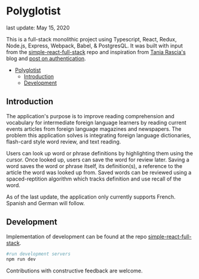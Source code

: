 # Polyglotist

last update: May 15, 2020

This is a full-stack monolithic project using Typescript, React, Redux, Node.js, Express, Webpack, Babel, & PostgresQL. It was built with input from the [simple-react-full-stack](https://github.com/crsandeep/simple-react-full-stack) repo and inspiration from [Tania Rascia's](https://www.taniarascia.com/) blog and [post on authentication](https://www.taniarascia.com/).

- [Polyglotist](#polyglotist)
  - [Introduction](#introduction)
  - [Development](#development)

## Introduction

The application's purpose is to improve reading comprehension and vocabulary for intermediate foreign language learners by reading current events articles from foreign language magazines and newspapers. The problem this application solves is integrating foreign language dictionaries, flash-card style word review, and text reading.

Users can look up word or phrase definitions by highlighting them using the cursor. Once looked up, users can save the word for review later. Saving a word saves the word or phrase itself, its definition(s), a reference to the article the word was looked up from. Saved words can be reviewed using a spaced-reptition algorithm which tracks definition and use recall of the word.

As of the last update, the application only currently supports French. Spanish and German will follow.

## Development

Implementation of development can be found at the repo [simple-react-full-stack](https://github.com/crsandeep/simple-react-full-stack).

```bash
#run development servers
npm run dev
```

Contributions with constructive feedback are welcome.
